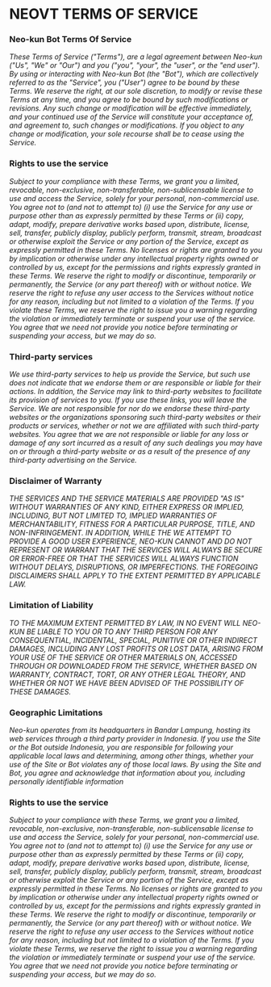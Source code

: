 # NEOVT TERMS OF SERVICE

### Neo-kun Bot Terms Of Service
_These Terms of Service ("Terms"), are a legal agreement between Neo-kun ("Us", "We" or "Our") and you ("you", "your", the "user", or the "end user"). By using or interacting with Neo-kun Bot (the "Bot"), which are collectively referred to as the "Service", you ("User") agree to be bound by these Terms. We reserve the right, at our sole discretion, to modify or revise these Terms at any time, and you agree to be bound by such modifications or revisions. Any such change or modification will be effective immediately, and your continued use of the Service will constitute your acceptance of, and agreement to, such changes or modifications. If you object to any change or modification, your sole recourse shall be to cease using the Service._

### Rights to use the service
_Subject to your compliance with these Terms, we grant you a limited, revocable, non-exclusive, non-transferable, non-sublicensable license to use and access the Service, solely for your personal, non-commercial use. You agree not to (and not to attempt to) (i) use the Service for any use or purpose other than as expressly permitted by these Terms or (ii) copy, adapt, modify, prepare derivative works based upon, distribute, license, sell, transfer, publicly display, publicly perform, transmit, stream, broadcast or otherwise exploit the Service or any portion of the Service, except as expressly permitted in these Terms. No licenses or rights are granted to you by implication or otherwise under any intellectual property rights owned or controlled by us, except for the permissions and rights expressly granted in these Terms. We reserve the right to modify or discontinue, temporarily or permanently, the Service (or any part thereof) with or without notice. We reserve the right to refuse any user access to the Services without notice for any reason, including but not limited to a violation of the Terms. If you violate these Terms, we reserve the right to issue you a warning regarding the violation or immediately terminate or suspend your use of the service. You agree that we need not provide you notice before terminating or suspending your access, but we may do so._

### Third-party services
_We use third-party services to help us provide the Service, but such use does not indicate that we endorse them or are responsible or liable for their actions. In addition, the Service may link to third-party websites to facilitate its provision of services to you. If you use these links, you will leave the Service. We are not responsible for nor do we endorse these third-party websites or the organizations sponsoring such third-party websites or their products or services, whether or not we are affiliated with such third-party websites. You agree that we are not responsible or liable for any loss or damage of any sort incurred as a result of any such dealings you may have on or through a third-party website or as a result of the presence of any third-party advertising on the Service._

### Disclaimer of Warranty
_THE SERVICES AND THE SERVICE MATERIALS ARE PROVIDED "AS IS" WITHOUT WARRANTIES OF ANY KIND, EITHER EXPRESS OR IMPLIED, INCLUDING, BUT NOT LIMITED TO, IMPLIED WARRANTIES OF MERCHANTABILITY, FITNESS FOR A PARTICULAR PURPOSE, TITLE, AND NON-INFRINGEMENT. IN ADDITION, WHILE THE WE ATTEMPT TO PROVIDE A GOOD USER EXPERIENCE, NEO-KUN CANNOT AND DO NOT REPRESENT OR WARRANT THAT THE SERVICES WILL ALWAYS BE SECURE OR ERROR-FREE OR THAT THE SERVICES WILL ALWAYS FUNCTION WITHOUT DELAYS, DISRUPTIONS, OR IMPERFECTIONS. THE FOREGOING DISCLAIMERS SHALL APPLY TO THE EXTENT PERMITTED BY APPLICABLE LAW._

### Limitation of Liability
_TO THE MAXIMUM EXTENT PERMITTED BY LAW, IN NO EVENT WILL NEO-KUN BE LIABLE TO YOU OR TO ANY THIRD PERSON FOR ANY CONSEQUENTIAL, INCIDENTAL, SPECIAL, PUNITIVE OR OTHER INDIRECT DAMAGES, INCLUDING ANY LOST PROFITS OR LOST DATA, ARISING FROM YOUR USE OF THE SERVICE OR OTHER MATERIALS ON, ACCESSED THROUGH OR DOWNLOADED FROM THE SERVICE, WHETHER BASED ON WARRANTY, CONTRACT, TORT, OR ANY OTHER LEGAL THEORY, AND WHETHER OR NOT WE HAVE BEEN ADVISED OF THE POSSIBILITY OF THESE DAMAGES._

### Geographic Limitations
_Neo-kun operates from its headquarters in Bandar Lampung, hosting its web services through a third party provider in Indonesia. If you use the Site or the Bot outside Indonesia, you are responsible for following your applicable local laws and determining, among other things, whether your use of the Site or Bot violates any of those local laws. By using the Site and Bot, you agree and acknowledge that information about you, including personally identifiable information_

### Rights to use the service
_Subject to your compliance with these Terms, we grant you a limited, revocable, non-exclusive, non-transferable, non-sublicensable license to use and access the Service, solely for your personal, non-commercial use. You agree not to (and not to attempt to) (i) use the Service for any use or purpose other than as expressly permitted by these Terms or (ii) copy, adapt, modify, prepare derivative works based upon, distribute, license, sell, transfer, publicly display, publicly perform, transmit, stream, broadcast or otherwise exploit the Service or any portion of the Service, except as expressly permitted in these Terms. No licenses or rights are granted to you by implication or otherwise under any intellectual property rights owned or controlled by us, except for the permissions and rights expressly granted in these Terms. We reserve the right to modify or discontinue, temporarily or permanently, the Service (or any part thereof) with or without notice. We reserve the right to refuse any user access to the Services without notice for any reason, including but not limited to a violation of the Terms. If you violate these Terms, we reserve the right to issue you a warning regarding the violation or immediately terminate or suspend your use of the service. You agree that we need not provide you notice before terminating or suspending your access, but we may do so._
